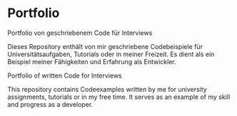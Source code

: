 # Portfolio

Portfolio von geschriebenem Code für Interviews

Dieses Repository enthält von mir geschriebene Codebeispiele für Universitätsaufgaben, Tutorials oder in meiner Freizeit. Es dient als ein Beispiel meiner Fähigkeiten und Erfahrung als Entwickler. 

Portfolio of written Code for Interviews

This repository contains Codeexamples written by me for university assignments, tutorials or in my free time. It serves as an
example of my skill and progress as a developer.
